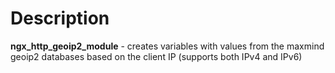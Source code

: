 Description
===========

**ngx_http_geoip2_module** - creates variables with values from the maxmind geoip2 databases based on the client IP (supports both IPv4 and IPv6)
